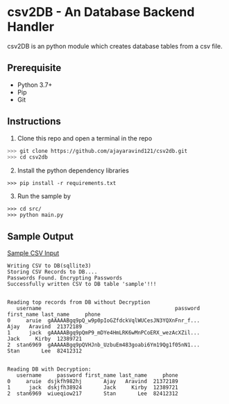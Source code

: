 # csv2DB - An Database Backend Handler
csv2DB is an python module which creates database tables from a csv file. 

## Prerequisite
- Python 3.7+
- Pip
- Git

## Instructions
1. Clone this repo and open a terminal in the repo
```bash
>>> git clone https://github.com/ajayaravind121/csv2db.git
>>> cd csv2db
```
2. Install the python dependency libraries
```
>>> pip install -r requirements.txt
```
3. Run the sample by
```
>>> cd src/
>>> python main.py
```

## Sample Output
[Sample CSV Input]() 

```
Writing CSV to DB(sqllite3)
Storing CSV Records to DB....
Passwords Found. Encrypting Passwords
Successfully written CSV to DB table 'sample'!!!


Reading top records from DB without Decryption
   username                                           password first_name last_name     phone
0     aruie  gAAAAABgq9pQ_w9p0pIoGZfdckVqlWUCesJN3YQXnFnr_f...       Ajay   Aravind  21372189
1      jack  gAAAAABgq9pQmP9_mDYe4HmLRK6wMnPCoERX_wezAcXZil...       Jack     Kirby  12389721
2  stan6969  gAAAAABgq9pQVHJnb_UzbuEm483goabi6Ym19Qg1f05nN1...       Stan       Lee  82412312


Reading DB with Decryption:
   username     password first_name last_name     phone
0     aruie  dsjkfh982hj       Ajay   Aravind  21372189
1      jack  dskjfh38924       Jack     Kirby  12389721
2  stan6969  wiueqiow217       Stan       Lee  82412312
```